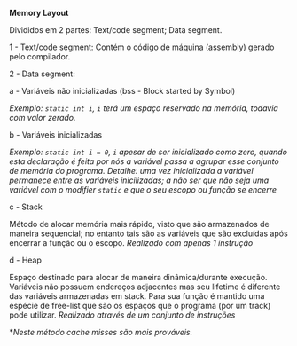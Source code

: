 **Memory Layout**

Divididos em 2 partes: Text/code segment; Data segment.

1 - Text/code segment: Contém o código de máquina (assembly) gerado pelo compilador.

2 - Data segment:

a - Variáveis não inicializadas (bss - Block started by Symbol)

*Exemplo: ```static int i```, `i` terá um espaço reservado na memória, todavia com valor zerado.*

b - Variáveis inicializadas

*Exemplo: ```static int i = 0```, `i` apesar de ser inicializado como zero, quando esta declaração é feita por nós a variável passa a agrupar esse conjunto de memória do programa. Detalhe: uma vez inicializada a variável permanece entre as variáveis inicilizadas; a não ser que não seja uma variável com o modifier `static` e que o seu escopo ou função se encerre*

c - Stack

Método de alocar memória mais rápido, visto que são armazenados de maneira sequencial; no entanto tais são as variáveis que são excluídas após encerrar a função ou o escopo. *Realizado com apenas 1 instrução*

d - Heap

Espaço destinado para alocar de maneira dinâmica/durante execução. Variáveis não possuem endereços adjacentes mas seu lifetime é diferente das variáveis armazenadas em stack. Para sua função é mantido uma espécie de free-list que são os espaços que o programa (por um track) pode utilizar. *Realizado através de um conjunto de instruções*

**Neste método cache misses são mais prováveis.*